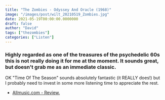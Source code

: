 ```yaml
---
title: "The Zombies - Odyssey And Oracle (1968)"
image: "/images/post/wilt_20210519_Zombies.jpg"
date: 2021-05-19T00:00:00.0000000
draft: false
author: "David"
tags: ["thezombies"]
categories: ["Listen"]
---
```

### Highly regarded as one of the treasures of the psychedelic 60s this is not really doing it for me at the moment. It sounds great, but doesn't grab me as an immediate classic.

 OK "Time Of The Season" sounds absolutely fantastic (it REALLY does!) but I probably need to invest in some more listening time to appreciate the rest.

-  [Allmusic.com - Review.](https://www.allmusic.com/album/odessey-and-oracle-mw0000192449)